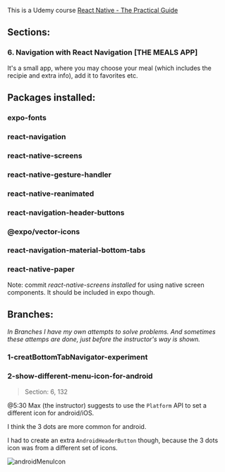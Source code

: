This is a Udemy course
[React Native - The Practical Guide](https://www.udemy.com/react-native-the-practical-guide/)

## Sections:
### 6. Navigation with React Navigation [THE MEALS APP]

It's a small app, where you may choose your meal (which includes the recipie and extra info), add it to favorites etc.



## Packages installed:
### expo-fonts
### react-navigation
### react-native-screens
### react-native-gesture-handler 
### react-native-reanimated 
### react-navigation-header-buttons
### @expo/vector-icons
### react-navigation-material-bottom-tabs
### react-native-paper



Note: commit *react-native-screens installed* for using native screen components.
It should be included in expo though.


## Branches:
*In Branches I have my own attempts to solve problems. And sometimes these attemps are done, just before the instructor's way is shown.*

### 1-creatBottomTabNavigator-experiment

### 2-show-different-menu-icon-for-android
> Section: 6, 132
>
@5:30 Max (the instructor) suggests to use the `Platform` API to set a different icon for android/iOS.

I think the 3 dots are more common for android.

I had to create an extra `AndroidHeaderButton` though, because the 3 dots icon was from a different set of icons.

<img src="./assets/gifs/androidMenuIcon.gif"
     alt="androidMenuIcon"
     style="float: left; margin-right: 10px;" />